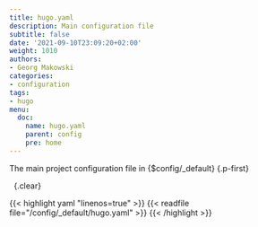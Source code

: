 ```yaml
---
title: hugo.yaml
description: Main configuration file
subtitle: false
date: '2021-09-10T23:09:20+02:00'
weight: 1010
authors:
- Georg Makowski
categories:
- configuration
tags:
- hugo
menu:
  doc:
    name: hugo.yaml
    parent: config
    pre: home
---
```


The main project configuration file in {$config/_default}
{.p-first}<!--more-->

&nbsp;
{.clear}

{{< highlight yaml "linenos=true" >}}
{{< readfile file="/config/_default/hugo.yaml" >}}
{{< /highlight >}}
